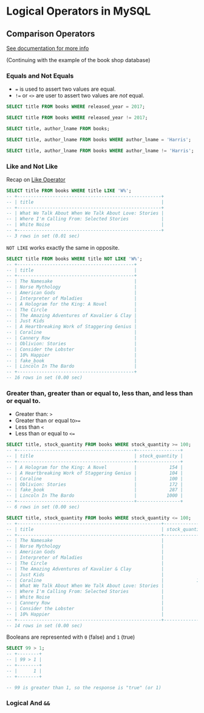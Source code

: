 # Logical Operators in MySQL


## Comparison Operators
[See documentation for more info](https://dev.mysql.com/doc/refman/8.0/en/comparison-operators.html#operator_equal)

(Continuing with the example of the book shop database)

### Equals and Not Equals

- `=` is used to assert two values are equal.
- `!=` or `<>` are user to assert two values are *not* equal.

```SQL
SELECT title FROM books WHERE released_year = 2017;

SELECT title FROM books WHERE released_year != 2017;

SELECT title, author_lname FROM books;

SELECT title, author_lname FROM books WHERE author_lname = 'Harris';

SELECT title, author_lname FROM books WHERE author_lname != 'Harris';
```

### Like and Not Like

Recap on [Like Operator](https://github.com/edgarfinn/Learning-MySQL/blob/master/4_Refining_Selections.md#like)

```SQL
SELECT title FROM books WHERE title LIKE 'W%';
-- +-----------------------------------------------------+
-- | title                                               |
-- +-----------------------------------------------------+
-- | What We Talk About When We Talk About Love: Stories |
-- | Where I'm Calling From: Selected Stories            |
-- | White Noise                                         |
-- +-----------------------------------------------------+
-- 3 rows in set (0.01 sec)
```
`NOT LIKE` works exactly the same in opposite.

```SQL
SELECT title FROM books WHERE title NOT LIKE 'W%';
-- +-------------------------------------------+
-- | title                                     |
-- +-------------------------------------------+
-- | The Namesake                              |
-- | Norse Mythology                           |
-- | American Gods                             |
-- | Interpreter of Maladies                   |
-- | A Hologram for the King: A Novel          |
-- | The Circle                                |
-- | The Amazing Adventures of Kavalier & Clay |
-- | Just Kids                                 |
-- | A Heartbreaking Work of Staggering Genius |
-- | Coraline                                  |
-- | Cannery Row                               |
-- | Oblivion: Stories                         |
-- | Consider the Lobster                      |
-- | 10% Happier                               |
-- | fake_book                                 |
-- | Lincoln In The Bardo                      |
-- +-------------------------------------------+
-- 16 rows in set (0.00 sec)
```

### Greater than, greater than or equal to, less than, and less than or equal to.

- Greater than: `>`
- Greater than or equal to`>=`
- Less than `<`
- Less than or equal to `<=`

```SQL
SELECT title, stock_quantity FROM books WHERE stock_quantity >= 100;
-- +-------------------------------------------+----------------+
-- | title                                     | stock_quantity |
-- +-------------------------------------------+----------------+
-- | A Hologram for the King: A Novel          |            154 |
-- | A Heartbreaking Work of Staggering Genius |            104 |
-- | Coraline                                  |            100 |
-- | Oblivion: Stories                         |            172 |
-- | fake_book                                 |            287 |
-- | Lincoln In The Bardo                      |           1000 |
-- +-------------------------------------------+----------------+
-- 6 rows in set (0.00 sec)

SELECT title, stock_quantity FROM books WHERE stock_quantity <= 100;
-- +-----------------------------------------------------+----------------+
-- | title                                               | stock_quantity |
-- +-----------------------------------------------------+----------------+
-- | The Namesake                                        |             32 |
-- | Norse Mythology                                     |             43 |
-- | American Gods                                       |             12 |
-- | Interpreter of Maladies                             |             97 |
-- | The Circle                                          |             26 |
-- | The Amazing Adventures of Kavalier & Clay           |             68 |
-- | Just Kids                                           |             55 |
-- | Coraline                                            |            100 |
-- | What We Talk About When We Talk About Love: Stories |             23 |
-- | Where I'm Calling From: Selected Stories            |             12 |
-- | White Noise                                         |             49 |
-- | Cannery Row                                         |             95 |
-- | Consider the Lobster                                |             92 |
-- | 10% Happier                                         |             29 |
-- +-----------------------------------------------------+----------------+
-- 14 rows in set (0.00 sec)
```

Booleans are represented with `0` (false) and `1` (true)

```SQL
SELECT 99 > 1;
-- +--------+
-- | 99 > 1 |
-- +--------+
-- |      1 |
-- +--------+

-- 99 is greater than 1, so the response is "true" (or 1)
```

### Logical And `&&`

